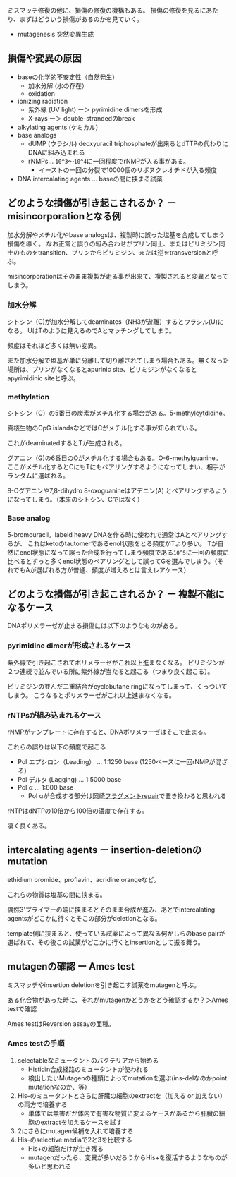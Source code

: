 ミスマッチ修復の他に、損傷の修復の機構もある。
損傷の修復を見るにあたり、まずはどういう損傷があるのかを見ていく。

- mutagenesis 突然変異生成

## 損傷や変異の原因

- baseの化学的不安定性（自然発生）
   - 加水分解 (水の存在）
   - oxidation
- ionizing radiation
   -  紫外線 (UV light) ー＞ pyrimidine dimersを形成
   - X-rays ー＞ double-strandedのbreak
- alkylating agents (ケミカル）
- base analogs
   - dUMP (ウラシル) deoxyuracil triphosphateが出来るとdTTPの代わりにDNAに組み込まれる
   - rNMPs... `10^3`〜`10^4`に一回程度でrNMPが入る事がある。
        - イーストの一回の分裂で10000個のリボヌクレオチドが入る頻度
- DNA intercalating agents ... baseの間に挟まる試薬

## どのような損傷が引き起こされるか？ ー misincorporationとなる例

加水分解やメチル化やbase analogsは、複製時に誤った塩基を合成してしまう損傷を導く。
なお正常と誤りの組み合わせがプリン同士、またはピリミジン同士のものをtransition、プリンからピリミジン、または逆をtransversionと呼ぶ。

misincorporationはそのまま複製が走る事が出来て、複製されると変異となってしまう。

### 加水分解

シトシン（C)が加水分解してdeaminates（NH3が遊離）するとウラシル(U)になる。
UはTのように見えるのでAとマッチングしてしまう。

頻度はそれほど多くは無い変異。

また加水分解で塩基が単に分離して切り離されてしまう場合もある。無くなった場所は、プリンがなくなるとapurinic site、ピリミジンがなくなるとapyrimidinic siteと呼ぶ。

### methylation

シトシン（C）の5番目の炭素がメチル化する場合がある。5-methylcytdidine。

真核生物のCpG islandsなどではCがメチル化する事が知られている。

これがdeaminatedするとTが生成される。

グアニン（G)の6番目のOがメチル化する場合もある。O-6-methylguanine。
ここがメチル化するとCにもTにもペアリングするようになってしまい、相手がランダムに選ばれる。

8-Oグアニンや7,8-dihydro 8-oxoguanineはアデニン(A) とペアリングするようになってしまう。（本来のシトシン、Cではなく）

### Base analog

5-bromouracil。labeld heavy DNAを作る時に使われで通常はAとペアリングするが、
これはketoのtautomerであるenol状態をとる頻度がTより多い。
Tが自然にenol状態になって誤った合成を行ってしまう頻度である`10^5`に一回の頻度に比べるとずっと多くenol状態のペアリングとして誤ってGを選んでしまう。（それでもAが選ばれる方が普通、頻度が増えるとは言えレアケース）

## どのような損傷が引き起こされるか？ ー 複製不能になるケース

DNAポリメラーゼが止まる損傷には以下のようなものがある。

### pyrimidine dimerが形成されるケース

紫外線で引き起こされてポリメラーゼがこれ以上進まなくなる。
ピリミジンが２つ連続で並んでいる所に紫外線が当たると起こる（つまり良く起こる）。

ピリミジンの並んだ二重結合がcyclobutane ringになってしまって、くっついてしまう。
こうなるとポリメラーゼがこれ以上進まなくなる。

### rNTPsが組み込まれるケース

rNMPがテンプレートに存在すると、DNAポリメラーゼはそこで止まる。

これらの誤りは以下の頻度で起こる

- Pol エプシロン（Leading） ... 1:1250 base (1250ベースに一回rNMPが混ざる）
- Pol デルタ (Lagging) ... 1:5000 base
- Pol α ... 1:600 base 
    - Pol αが合成する部分は[岡崎フラグメントrepair](岡崎フラグメントrepair.md)で置き換わると思われる

rNTPはdNTPの10倍から100倍の濃度で存在する。

凄く良くある。

## intercalating agents ー insertion-deletionのmutation

ethidium bromide、proflavin、acridine orangeなど。

これらの物質は塩基の間に挟まる。

偶然3'プライマーの端に挟まるとそのまま合成が進み、あとでintercalating agentsがどこかに行くとそこの部分がdeletionとなる。

template側に挟まると、使っている試薬によって異なる何かしらのbase pairが選ばれて、その後この試薬がどこかに行くとinsertionとして振る舞う。

## mutagenの確認 ー Ames test

ミスマッチやinsertion deletionを引き起こす試薬をmutagenと呼ぶ。

ある化合物があった時に、それがmutagenかどうかをどう確認するか？＞Ames testで確認

Ames testはReversion assayの亜種。

### Ames testの手順

1. selectableなミュータントのバクテリアから始める
   - Histidin合成経路のミュータントが使われる
   - 検出したいMutagenの種類によってmutationを選ぶ(ins-delなのかpoint mutationなのか、等）
2. His-のミュータントとさらに肝臓の細胞のextractを（加える or 加えない）の両方で培養する
   - 単体では無害だが体内で有害な物質に変えるケースがあるから肝臓の細胞のextractを加えるケースを試す
3. 2にさらにmutagen候補を入れて培養する
4. His-のselective mediaで2と3を比較する
   - His+の細胞だけが生き残る
   - mutagenだったら、変異が多いだろうからHis+を復活するようなものが多いと思われる
